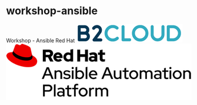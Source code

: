 # workshop-ansible
Workshop - Ansible Red Hat
![B2CLOUD](images/logo-b2cloud.png)
![Red Hat Ansible Automation](images/logo-rh-ansible-automation.png)
